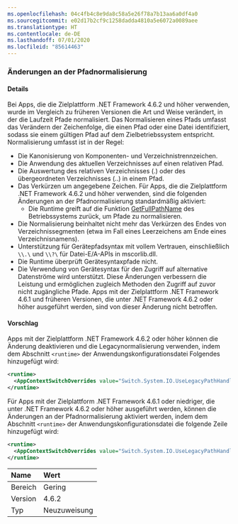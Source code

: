```yaml
---
ms.openlocfilehash: 04c4fb4c8e9da8c58a5e26f78a7b13aa6a0df4a0
ms.sourcegitcommit: e02d17b2cf9c1258dadda4810a5e6072a0089aee
ms.translationtype: HT
ms.contentlocale: de-DE
ms.lasthandoff: 07/01/2020
ms.locfileid: "85614463"
---
```

### <a name="changes-in-path-normalization"></a>Änderungen an der Pfadnormalisierung

#### <a name="details"></a>Details

Bei Apps, die die Zielplattform .NET Framework 4.6.2 und höher verwenden, wurde im Vergleich zu früheren Versionen die Art und Weise verändert, in der die Laufzeit Pfade normalisiert. Das Normalisieren eines Pfads umfasst das Verändern der Zeichenfolge, die einen Pfad oder eine Datei identifiziert, sodass sie einem gültigen Pfad auf dem Zielbetriebssystem entspricht. Normalisierung umfasst ist in der Regel:

- Die Kanonisierung von Komponenten- und Verzeichnistrennzeichen.
- Die Anwendung des aktuellen Verzeichnisses auf einen relativen Pfad.
- Die Auswertung des relativen Verzeichnisses (.) oder des übergeordneten Verzeichnisses (..) in einem Pfad.
- Das Verkürzen um angegebene Zeichen.
Für Apps, die die Zielplattform .NET Framework 4.6.2 und höher verwenden, sind die folgenden Änderungen an der Pfadnormalisierung standardmäßig aktiviert:
  - Die Runtime greift auf die Funktion [GetFullPathName](https://docs.microsoft.com/windows/desktop/api/fileapi/nf-fileapi-getfullpathnamew) des Betriebssystems zurück, um Pfade zu normalisieren.
- Die Normalisierung beinhaltet nicht mehr das Verkürzen des Endes von Verzeichnissegmenten (etwa im Fall eines Leerzeichens am Ende eines Verzeichnisnamens).
- Unterstützung für Gerätepfadsyntax mit vollem Vertrauen, einschließlich `\\.\` und `\\?\` für Datei-E/A-APIs in mscorlib.dll.
- Die Runtime überprüft Gerätesyntaxpfade nicht.
- Die Verwendung von Gerätesyntax für den Zugriff auf alternative Datenströme wird unterstützt.
Diese Änderungen verbessern die Leistung und ermöglichen zugleich Methoden den Zugriff auf zuvor nicht zugängliche Pfade. Apps mit der Zielplattform .NET Framework 4.6.1 und früheren Versionen, die unter .NET Framework 4.6.2 oder höher ausgeführt werden, sind von dieser Änderung nicht betroffen.

#### <a name="suggestion"></a>Vorschlag

Apps mit der Zielplattform .NET Framework 4.6.2 oder höher können die Änderung deaktivieren und die Legacynormalisierung verwenden, indem dem Abschnitt `<runtime>` der Anwendungskonfigurationsdatei Folgendes hinzugefügt wird:

```xml
<runtime>
  <AppContextSwitchOverrides value="Switch.System.IO.UseLegacyPathHandling=true" />
</runtime>
```

Für Apps mit der Zielplattform .NET Framework 4.6.1 oder niedriger, die unter .NET Framework 4.6.2 oder höher ausgeführt werden, können die Änderungen an der Pfadnormalisierung aktiviert werden, indem dem Abschnitt `<runtime>` der Anwendungskonfigurationsdatei die folgende Zeile hinzugefügt wird:

```xml
<runtime>
  <AppContextSwitchOverrides value="Switch.System.IO.UseLegacyPathHandling=false" />
</runtime>
```

| Name    | Wert       |
|:--------|:------------|
| Bereich   | Gering       |
| Version | 4.6.2       |
| Typ    | Neuzuweisung |
